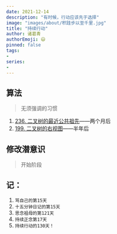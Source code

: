 ```yaml
---
date: 2021-12-14
description: "有时候，行动应该先于选择"
image: "images/about/积跬步以至千里.jpg"
title: "持续行动"
author: 诸葛青
authorEmoji: 😃
pinned: false
tags:
- 
series:
-
---
```


## 算法
> 无须强调的习惯
1. [236. 二叉树的最近公共祖先](https://leetcode-cn.com/problems/lowest-common-ancestor-of-a-binary-tree/)——两个月后
2. [199. 二叉树的右视图](https://leetcode-cn.com/problems/binary-tree-right-side-view/)——半年后

## 修改潜意识
> 开始阶段

## 记：
1. `骂自己的第15天` 
2. `十五分钟日记的第15天`
3. `思念祖母的第121天`
4. `持续正念第17天`
5. `持续行动的130天！`


